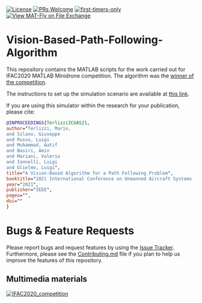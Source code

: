 [![License](https://img.shields.io/badge/License-GPL%203.0-blue.svg)](https://opensource.org/licenses/GPL-3.0)
[![PRs Welcome](https://img.shields.io/badge/PRs-welcome-brightgreen.svg?style=flat-square)](http://makeapullrequest.com)
[![first-timers-only](https://img.shields.io/badge/first--timers--only-friendly-blue.svg?style=flat-square)](https://www.firsttimersonly.com/)
[![View MAT-Fly on File Exchange](https://www.mathworks.com/matlabcentral/images/matlab-file-exchange.svg)](https://it.mathworks.com/matlabcentral/fileexchange/91475-vision-based-path-following-algorithm)

# Vision-Based-Path-Following-Algorithm

This repository contains the MATLAB scripts for the work carried out for IFAC2020 MATLAB Minidrone competition. The algorithm was the [winner of the competition](https://www.mathworks.com/academia/student-competitions/minidrones/minidrone-masters.html). 

The instructions to set up the simulation scenario are available at [this link](https://it.mathworks.com/academia/student-competitions/minidrones.html).

If you are using this simulator within the research for your publication, please cite:

```bibtex
@INPROCEEDINGS{TerlizziICUAS21,
author="Terlizzi, Mario,
and Silano, Giuseppe
and Russo, Luigi
and Muhammad, Aatif
and Basiri, Amin
and Mariani, Valerio
and Iannelli, Luigi
and Glielmo, Luigi",
title="A Vision-Based Algorithm for a Path Following Problem",
booktitle="2021 International Conference on Unmanned Aircraft Systems (ICUAS)", 
year="2021",
publisher="IEEE",
pages="",
doi=""
}
```
# Bugs & Feature Requests

Please report bugs and request features by using the [Issue Tracker](https://github.com/mar4945/Vision-Based-Pure-Pursuing-Algorithm/issues). Furthermore, please see the [Contributing.md](https://github.com/mar4945/Vision-Based-Pure-Pursuing-Algorithm/blob/main/CONTRIBUTING.md) file if you plan to help us improve the features of this repository.

## Multimedia materials

[![IFAC2020_competition](https://github.com/mar4945/Vision-Based-Pure-Pursuing-Algorithm/wiki/images/main.png)](https://youtu.be/9VySp0j-1hc "IFAC2020 Minidrone Cometition")

